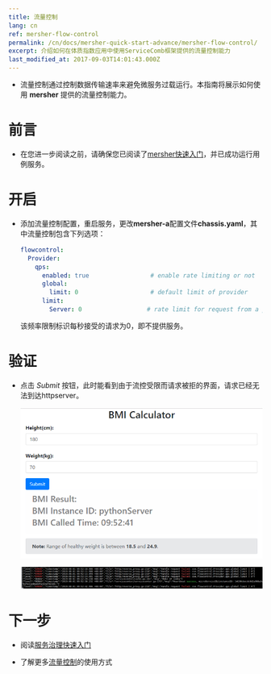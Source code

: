 ```yaml
---
title: 流量控制
lang: cn
ref: mersher-flow-control
permalink: /cn/docs/mersher-quick-start-advance/mersher-flow-control/
excerpt: 介绍如何在体质指数应用中使用ServiceComb框架提供的流量控制能力
last_modified_at: 2017-09-03T14:01:43.000Z
---
```


- 流量控制通过控制数据传输速率来避免微服务过载运行。本指南将展示如何使用 **mersher** 提供的流量控制能力。

# 前言

- 在您进一步阅读之前，请确保您已阅读了[mersher快速入门](/cn/docs/mersher-quick-start/)，并已成功运行用例服务。

# 开启

- 添加流量控制配置，重启服务，更改**mersher-a**配置文件**chassis.yaml**，其中流量控制包含下列选项：

  ```yaml
  flowcontrol:
    Provider:
      qps:
        enabled: true                 # enable rate limiting or not
        global:
          limit: 0                    # default limit of provider
        limit:
          Server: 0                  # rate limit for request from a provider
  ```

  该频率限制标识每秒接受的请求为0，即不提供服务。

# 验证

- 点击 _Submit_ 按钮，此时能看到由于流控受限而请求被拒的界面，请求已经无法到达httpserver。

  ![流量控制效果图](/assets/images/mersher/mersher-flow-control-fail.png)

  ![流量控制效果图](/assets/images/mersher/mersher-flow-control-log.png)

# 下一步

- 阅读[服务治理快速入门](/cn/docs/mersher-quick-start-advance/mersher-service-management/)

- 了解更多[流量控制](/cn/users/service-configurations/#限流策略)的使用方式

